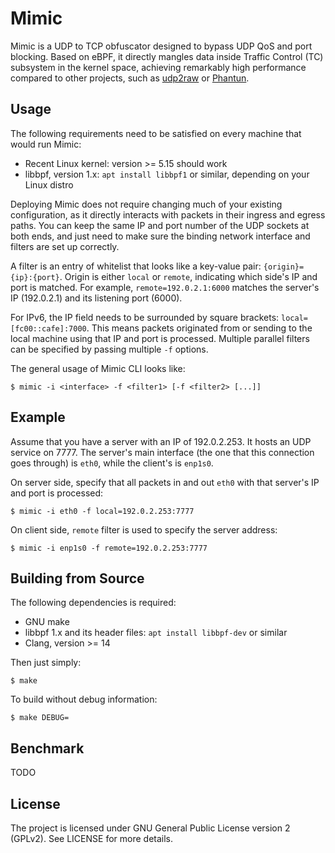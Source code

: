 # Mimic

Mimic is a UDP to TCP obfuscator designed to bypass UDP QoS and port blocking. Based on eBPF, it directly mangles data inside Traffic Control (TC) subsystem in the kernel space, achieving remarkably high performance compared to other projects, such as [udp2raw](https://github.com/wangyu-/udp2raw) or [Phantun](https://github.com/dndx/phantun).

## Usage

The following requirements need to be satisfied on every machine that would run Mimic:

- Recent Linux kernel: version >= 5.15 should work
- libbpf, version 1.x: `apt install libbpf1` or similar, depending on your Linux distro

Deploying Mimic does not require changing much of your existing configuration, as it directly interacts with packets in their ingress and egress paths. You can keep the same IP and port number of the UDP sockets at both ends, and just need to make sure the binding network interface and filters are set up correctly.

A filter is an entry of whitelist that looks like a key-value pair: `{origin}={ip}:{port}`. Origin is either `local` or `remote`, indicating which side's IP and port is matched. For example, `remote=192.0.2.1:6000` matches the server's IP (192.0.2.1) and its listening port (6000).

For IPv6, the IP field needs to be surrounded by square brackets: `local=[fc00::cafe]:7000`. This means packets originated from or sending to the local machine using that IP and port is processed. Multiple parallel filters can be specified by passing multiple `-f` options.

The general usage of Mimic CLI looks like:

```console
$ mimic -i <interface> -f <filter1> [-f <filter2> [...]]
```

## Example

Assume that you have a server with an IP of 192.0.2.253. It hosts an UDP service on 7777. The server's main interface (the one that this connection goes through) is `eth0`, while the client's is `enp1s0`.

On server side, specify that all packets in and out `eth0` with that server's IP and port is processed:

```console
$ mimic -i eth0 -f local=192.0.2.253:7777
```

On client side, `remote` filter is used to specify the server address:

```console
$ mimic -i enp1s0 -f remote=192.0.2.253:7777
```

## Building from Source

The following dependencies is required:

- GNU make
- libbpf 1.x and its header files: `apt install libbpf-dev` or similar
- Clang, version >= 14

Then just simply:

```console
$ make
```

To build without debug information:

```console
$ make DEBUG=
```

## Benchmark

TODO

## License

The project is licensed under GNU General Public License version 2 (GPLv2). See LICENSE for more details.
